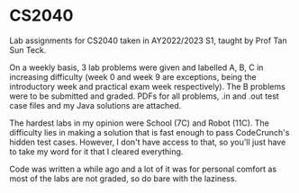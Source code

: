 # CS2040

Lab assignments for CS2040 taken in AY2022/2023 S1, taught by Prof Tan Sun Teck.

On a weekly basis, 3 lab problems were given and labelled A, B, C in increasing difficulty (week 0 and week 9 are exceptions, being the introductory week and practical exam week respectively). The B problems were to be submitted and graded. PDFs for all problems, .in and .out test case files and my Java solutions are attached.

The hardest labs in my opinion were School (7C) and Robot (11C). The difficulty lies in making a solution that is fast enough to pass CodeCrunch's hidden test cases. However, I don't have access to that, so you'll just have to take my word for it that I cleared everything.

Code was written a while ago and a lot of it was for personal comfort as most of the labs are not graded, so do bare with the laziness.

